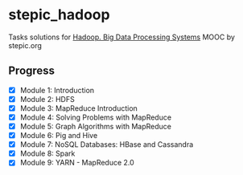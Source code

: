 # stepic_hadoop

Tasks solutions for [Hadoop. Big Data Processing Systems](https://stepic.org/course/150)
MOOC by stepic.org

## Progress

- [x] Module 1: Introduction
- [x] Module 2: HDFS
- [x] Module 3: MapReduce Introduction
- [x] Module 4: Solving Problems with MapReduce
- [x] Module 5: Graph Algorithms with MapReduce
- [x] Module 6: Pig and Hive
- [x] Module 7: NoSQL Databases: HBase and Cassandra
- [x] Module 8: Spark
- [x] Module 9: YARN - MapReduce 2.0
